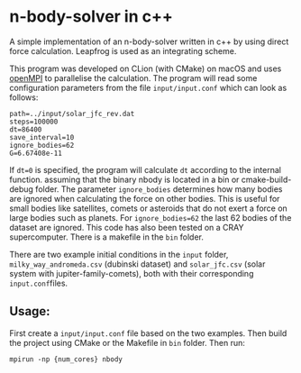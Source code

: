 # n-body-solver in c++

A simple implementation of an n-body-solver written in c++ by using direct force calculation. Leapfrog is used as an integrating scheme.

This program was developed on CLion (with CMake) on macOS and uses [openMPI](https://www.open-mpi.org) to parallelise the calculation.
The program will read some configuration parameters from the file `input/input.conf` which can look as follows:
```
path=../input/solar_jfc_rev.dat
steps=100000
dt=86400
save_interval=10
ignore_bodies=62
G=6.67408e-11
```
If `dt=0` is specified, the program will calculate `dt` according to the internal function.
assuming that the binary nbody is located in a bin or cmake-build-debug folder.
The parameter `ignore_bodies` determines how many bodies are ignored when calculating the force on other bodies.
This is useful for small bodies like satellites, comets or asteroids that do not exert a force on large bodies such as planets.
For `ignore_bodies=62` the last 62 bodies of the dataset are ignored. 
This code has also been tested on a CRAY supercomputer. There is a makefile in the `bin` folder.

There are two example initial conditions in the `input` folder, `milky_way_andromeda.csv` (dubinski dataset) and `solar_jfc.csv` (solar system with jupiter-family-comets), both with their corresponding `input.conf`files.
## Usage:
First create a `input/input.conf` file based on the two examples. Then build the project using CMake or the Makefile in `bin` folder.
Then run:
```
mpirun -np {num_cores} nbody
```
